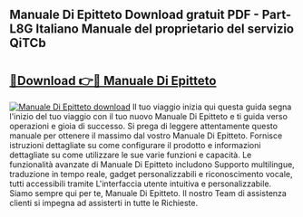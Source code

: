 ## Manuale Di Epitteto Download gratuit PDF - Part-L8G Italiano Manuale del proprietario del servizio QiTCb

# <h2><a href="http://dffavl.blite.top/?on=Manuale+Di+Epitteto">🔗Download 👉🔴 Manuale Di Epitteto</a></h2>

[![Manuale Di Epitteto download](https://i.imgur.com/lujVjoI.png)](http://dffavl.blite.top/?on=Manuale+Di+Epitteto)
Il tuo viaggio inizia qui questa guida segna l'inizio del tuo viaggio con il tuo nuovo Manuale Di Epitteto e ti guida verso operazioni e gioia di successo. Si prega di leggere attentamente questo manuale per ottenere il massimo dal vostro Manuale Di Epitteto. Fornisce istruzioni dettagliate su come configurare il prodotto e informazioni dettagliate su come utilizzare le sue varie funzioni e capacità. Le funzionalità avanzate di Manuale Di Epitteto includono Supporto multilingue, traduzione in tempo reale, gadget personalizzabili e riconoscimento vocale, tutti accessibili tramite L'interfaccia utente intuitiva e personalizzabile. Siamo sempre qui per te, Manuale Di Epitteto. Il nostro Team di assistenza clienti si impegna ad assisterti in tutte le Richieste.
